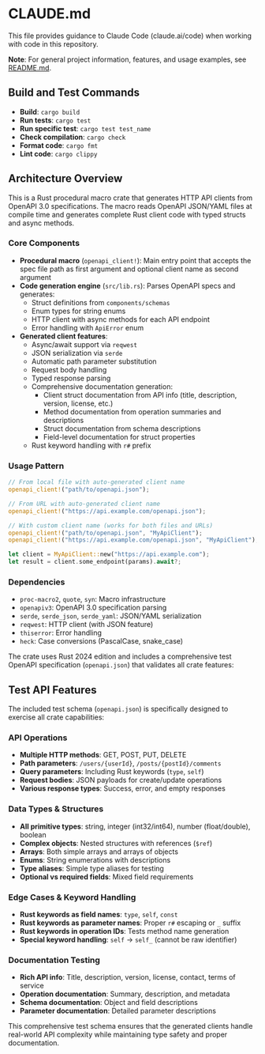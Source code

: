 # CLAUDE.md

This file provides guidance to Claude Code (claude.ai/code) when working with code in this repository.

**Note**: For general project information, features, and usage examples, see [README.md](README.md).

## Build and Test Commands

- **Build**: `cargo build`
- **Run tests**: `cargo test`
- **Run specific test**: `cargo test test_name`
- **Check compilation**: `cargo check`
- **Format code**: `cargo fmt`
- **Lint code**: `cargo clippy`

## Architecture Overview

This is a Rust procedural macro crate that generates HTTP API clients from OpenAPI 3.0 specifications. The macro reads OpenAPI JSON/YAML files at compile time and generates complete Rust client code with typed structs and async methods.

### Core Components

- **Procedural macro** (`openapi_client!`): Main entry point that accepts the spec file path as first argument and optional client name as second argument
- **Code generation engine** (`src/lib.rs`): Parses OpenAPI specs and generates:
  - Struct definitions from `components/schemas`
  - Enum types for string enums  
  - HTTP client with async methods for each API endpoint
  - Error handling with `ApiError` enum
- **Generated client features**:
  - Async/await support via `reqwest`
  - JSON serialization via `serde`
  - Automatic path parameter substitution
  - Request body handling
  - Typed response parsing
  - Comprehensive documentation generation:
    - Client struct documentation from API info (title, description, version, license, etc.)
    - Method documentation from operation summaries and descriptions
    - Struct documentation from schema descriptions
    - Field-level documentation for struct properties
  - Rust keyword handling with `r#` prefix

### Usage Pattern

```rust
// From local file with auto-generated client name
openapi_client!("path/to/openapi.json");

// From URL with auto-generated client name  
openapi_client!("https://api.example.com/openapi.json");

// With custom client name (works for both files and URLs)
openapi_client!("path/to/openapi.json", "MyApiClient");
openapi_client!("https://api.example.com/openapi.json", "MyApiClient");

let client = MyApiClient::new("https://api.example.com");
let result = client.some_endpoint(params).await?;
```

### Dependencies

- `proc-macro2`, `quote`, `syn`: Macro infrastructure
- `openapiv3`: OpenAPI 3.0 specification parsing
- `serde`, `serde_json`, `serde_yaml`: JSON/YAML serialization
- `reqwest`: HTTP client (with JSON feature)
- `thiserror`: Error handling
- `heck`: Case conversions (PascalCase, snake_case)

The crate uses Rust 2024 edition and includes a comprehensive test OpenAPI specification (`openapi.json`) that validates all crate features:

## Test API Features

The included test schema (`openapi.json`) is specifically designed to exercise all crate capabilities:

### API Operations
- **Multiple HTTP methods**: GET, POST, PUT, DELETE
- **Path parameters**: `/users/{userId}`, `/posts/{postId}/comments`
- **Query parameters**: Including Rust keywords (`type`, `self`)
- **Request bodies**: JSON payloads for create/update operations
- **Various response types**: Success, error, and empty responses

### Data Types & Structures
- **All primitive types**: string, integer (int32/int64), number (float/double), boolean
- **Complex objects**: Nested structures with references (`$ref`)
- **Arrays**: Both simple arrays and arrays of objects
- **Enums**: String enumerations with descriptions
- **Type aliases**: Simple type aliases for testing
- **Optional vs required fields**: Mixed field requirements

### Edge Cases & Keyword Handling
- **Rust keywords as field names**: `type`, `self`, `const`
- **Rust keywords as parameter names**: Proper `r#` escaping or `_` suffix
- **Rust keywords in operation IDs**: Tests method name generation
- **Special keyword handling**: `self` → `self_` (cannot be raw identifier)

### Documentation Testing
- **Rich API info**: Title, description, version, license, contact, terms of service
- **Operation documentation**: Summary, description, and metadata
- **Schema documentation**: Object and field descriptions
- **Parameter documentation**: Detailed parameter descriptions

This comprehensive test schema ensures that the generated clients handle real-world API complexity while maintaining type safety and proper documentation.